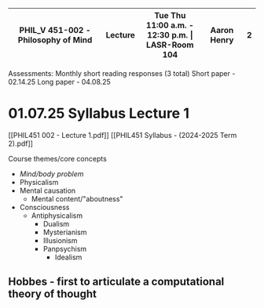 
| PHIL_V 451-002 - Philosophy of Mind | Lecture | Tue Thu <br>11:00 a.m. - 12:30 p.m. \| <br>LASR-Room 104 | Aaron Henry | 2   |
| ----------------------------------- | ------- | -------------------------------------------------------- | ----------- | --- |
Assessments:
Monthly short reading responses (3 total)
Short paper - 02.14.25
Long paper - 04.08.25

# 01.07.25 Syllabus Lecture 1
[[PHIL451 002 - Lecture 1.pdf]]
[[PHIL451 Syllabus - (2024-2025 Term 2).pdf]]

Course themes/core concepts
- *Mind/body problem*
- Physicalism
- Mental causation
	- Mental content/"aboutness"
- Consciousness
	- Antiphysicalism
		- Dualism
		- Mysterianism
		- Illusionism
		- Panpsychism
			- Idealism



Hobbes - first to articulate a computational theory of thought
- 